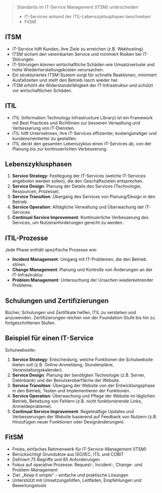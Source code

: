 
> Standards im IT-Service Management (ITSM) unterscheiden 
> - IT-Services anhand der ITIL-Lebenszyklusphasen beschreiben 
> - FitSM

## ITSM
- IT-Service hilft Kunden, ihre Ziele zu erreichen (z.B. Webhosting).
- ITSM sichert den vereinbarten Service und minimiert Risiken bei IT-Störungen.
- IT-Störungen können wirtschaftliche Schäden wie Umsatzverluste und hohe Wiederherstellungskosten verursachen.
- Ein strukturiertes ITSM-System sorgt für schnelle Reaktionen, minimiert Ausfallzeiten und stellt den Betrieb rasch wieder her.
- ITSM erhöht die Widerstandsfähigkeit der IT-Infrastruktur und schützt vor wirtschaftlichen Schäden.

## ITIL
- ITIL (Information Technology Infrastructure Library) ist ein Framework mit Best Practices und Richtlinien zur besseren Verwaltung und Verbesserung von IT-Diensten.
- ITIL hilft Unternehmen, ihre IT-Services effizienter, kostengünstiger und kundenorientierter zu gestalten.
- ITIL deckt den gesamten Lebenszyklus eines IT-Services ab, von der Planung bis zur kontinuierlichen Verbesserung.
## Lebenszyklusphasen
1. **Service Strategy**: Festlegung der IT-Services (welche IT-Services angeboten werden sollen), die den Geschäftszielen entsprechen.
2. **Service Design**: Planung der Details des Services (Technologie, Ressourcen, Prozesse).
3. **Service Transition**: Übergang des Services von Planung/Design in den Betrieb.
4. **Service Operation**: Alltägliche Verwaltung und Überwachung der IT-Services.
5. **Continual Service Improvement**: Kontinuierliche Verbesserung des Services, um Nutzeranforderungen gerecht zu werden.

## ITIL-Prozesse
Jede Phase enthält spezifische Prozesse wie:
- **Incident Management**: Umgang mit IT-Problemen, die den Betrieb stören.
- **Change Management**: Planung und Kontrolle von Änderungen an der IT-Infrastruktur.
- **Problem Management**: Untersuchung der Ursachen wiederkehrender Probleme.
## Schulungen und Zertifizierungen
Bücher, Schulungen und Zertifikate helfen, ITIL zu verstehen und anzuwenden. Zertifizierungen reichen von der Foundation-Stufe bis hin zu fortgeschrittenen Stufen.


## Beispiel für einen IT-Service
Schulwebseite:
1. **Service Strategy**: Entscheidung, welche Funktionen die Schulwebsite bieten soll (z.B. Online-Anmeldung, Stundenpläne, Veranstaltungskalender).
2. **Service Design**: Planung der benötigten Technologie (z.B. Server, Datenbank) und der Benutzeroberfläche der Website.
3. **Service Transition**: Übergang der Website von der Entwicklungsphase in den Betrieb, Testen und Implementieren der Funktionen.
4. **Service Operation**: Überwachung und Pflege der Website im täglichen Betrieb, Behebung von Fehlern (z.B. nicht funktionierende Links, Anmeldeprobleme).
5. **Continual Service Improvement**: Regelmäßige Updates und Verbesserungen der Website basierend auf Feedback von Nutzern (z.B. Hinzufügen neuer Funktionen oder Designänderungen).

## FitSM
- Freies, einfaches Rahmenwerk für IT-Service-Management (ITSM)
- Berücksichtigt Grundsätze aus ISO/IEC, ITIL und COBIT
- Definiert 75 Begriffe und 85 Anforderungen
- Fokus auf operative Prozesse: Request-, Incident-, Change- und Problem-Management
- Ziel: „Keep it simple" – einfache und praktische Lösungen
- Unterstützt mit Umsetzungshilfen, Leitfäden, Empfehlungen und Bewertungstools